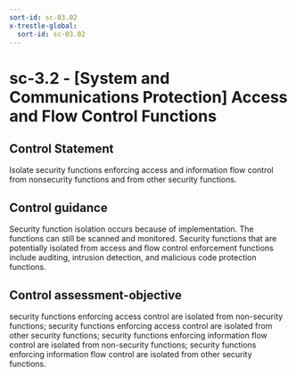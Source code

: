 ```yaml
---
sort-id: sc-03.02
x-trestle-global:
  sort-id: sc-03.02
---
```


# sc-3.2 - \[System and Communications Protection\] Access and Flow Control Functions

## Control Statement

Isolate security functions enforcing access and information flow control from nonsecurity functions and from other security functions.

## Control guidance

Security function isolation occurs because of implementation. The functions can still be scanned and monitored. Security functions that are potentially isolated from access and flow control enforcement functions include auditing, intrusion detection, and malicious code protection functions.

## Control assessment-objective

security functions enforcing access control are isolated from non-security functions;
security functions enforcing access control are isolated from other security functions;
security functions enforcing information flow control are isolated from non-security functions;
security functions enforcing information flow control are isolated from other security functions.
